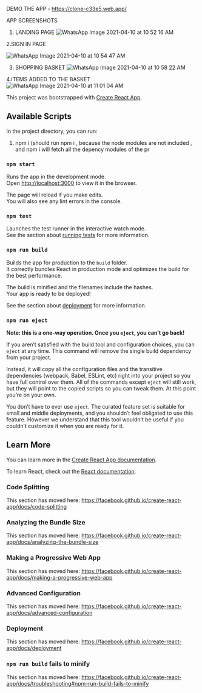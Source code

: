 DEMO THE APP - https://clone-c33e5.web.app/

APP SCREENSHOTS

1. LANDING PAGE
![WhatsApp Image 2021-04-10 at 10 52 16 AM](https://user-images.githubusercontent.com/72748396/114259352-f95dc080-99ea-11eb-9e3e-fab3ed00953e.jpeg)

2.SIGN IN PAGE

  ![WhatsApp Image 2021-04-10 at 10 54 47 AM](https://user-images.githubusercontent.com/72748396/114259417-65402900-99eb-11eb-9c33-a1abf0c5d530.jpeg)
  
3. SHOPPING BASKET
  ![WhatsApp Image 2021-04-10 at 10 58 22 AM](https://user-images.githubusercontent.com/72748396/114259474-c9fb8380-99eb-11eb-9b45-f722936a85fc.jpeg)
  
 4.ITEMS ADDED TO THE BASKET
    ![WhatsApp Image 2021-04-10 at 11 01 04 AM](https://user-images.githubusercontent.com/72748396/114259531-2ced1a80-99ec-11eb-97d0-f3f20112857d.jpeg)




 


This project was bootstrapped with [Create React App](https://github.com/facebook/create-react-app).

## Available Scripts

In the project directory, you can run:

1. npm i  (should run npm i , because the node modules are not included , and npm i will fetch all the depency modules of the pr

### `npm start`

Runs the app in the development mode.<br />
Open [http://localhost:3000](http://localhost:3000) to view it in the browser.

The page will reload if you make edits.<br />
You will also see any lint errors in the console.

### `npm test`

Launches the test runner in the interactive watch mode.<br />
See the section about [running tests](https://facebook.github.io/create-react-app/docs/running-tests) for more information.

### `npm run build`

Builds the app for production to the `build` folder.<br />
It correctly bundles React in production mode and optimizes the build for the best performance.

The build is minified and the filenames include the hashes.<br />
Your app is ready to be deployed!

See the section about [deployment](https://facebook.github.io/create-react-app/docs/deployment) for more information.

### `npm run eject`

**Note: this is a one-way operation. Once you `eject`, you can’t go back!**

If you aren’t satisfied with the build tool and configuration choices, you can `eject` at any time. This command will remove the single build dependency from your project.



Instead, it will copy all the configuration files and the transitive dependencies (webpack, Babel, ESLint, etc) right into your project so you have full control over them. All of the commands except `eject` will still work, but they will point to the copied scripts so you can tweak them. At this point you’re on your own.

You don’t have to ever use `eject`. The curated feature set is suitable for small and middle deployments, and you shouldn’t feel obligated to use this feature. However we understand that this tool wouldn’t be useful if you couldn’t customize it when you are ready for it.

## Learn More

You can learn more in the [Create React App documentation](https://facebook.github.io/create-react-app/docs/getting-started).

To learn React, check out the [React documentation](https://reactjs.org/).

### Code Splitting

This section has moved here: https://facebook.github.io/create-react-app/docs/code-splitting

### Analyzing the Bundle Size

This section has moved here: https://facebook.github.io/create-react-app/docs/analyzing-the-bundle-size

### Making a Progressive Web App

This section has moved here: https://facebook.github.io/create-react-app/docs/making-a-progressive-web-app

### Advanced Configuration

This section has moved here: https://facebook.github.io/create-react-app/docs/advanced-configuration

### Deployment

This section has moved here: https://facebook.github.io/create-react-app/docs/deployment

### `npm run build` fails to minify

This section has moved here: https://facebook.github.io/create-react-app/docs/troubleshooting#npm-run-build-fails-to-minify
